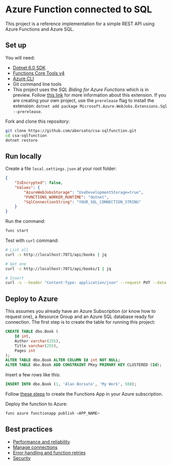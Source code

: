 # Azure Function connected to SQL
This project is a reference implementation for a simple REST API using Azure Functions and Azure SQL.

## Set up
You will need:
- [Dotnet 6.0 SDK](https://dotnet.microsoft.com/download)
- [Functions Core Tools v4](https://docs.microsoft.com/en-us/azure/azure-functions/functions-run-local#v2)
- [Azure CLI](https://docs.microsoft.com/en-us/cli/azure/install-azure-cli)
- Git command line tools
- This project uses the *SQL Biding for Azure Functions* which is in preview. Follow [this link](https://github.com/Azure/azure-functions-sql-extension) for more information about this extension. If you are creating your own project, use the `prerelease` flag to install the extension: `dotnet add package Microsoft.Azure.WebJobs.Extensions.Sql --prerelease`.

Fork and clone this repository:
```bash
git clone https://github.com/aborsato/csa-sqlfunction.git
cd csa-sqlfunction
dotnet restore
```

## Run locally
Create a file `local.settings.json` at your root folder:
```json
{
    "IsEncrypted": false,
    "Values": {
        "AzureWebJobsStorage": "UseDevelopmentStorage=true",
        "FUNCTIONS_WORKER_RUNTIME": "dotnet",
        "SqlConnectionString": "YOUR_SQL_CONNECTION_STRING"
    }
}
```

Run the command:
```bash
func start
```

Test with `curl` command:
```bash
# List all
curl -s http://localhost:7071/api/books | jq

# Get one
curl -s http://localhost:7071/api/books/1 | jq

# Insert
curl -s --header "Content-Type: application/json" --request PUT --data '{"id":"2","author":"Alan Borsato", "title": "My Life", "pages": 865}' http://localhost:7071/api/books | jq
```


## Deploy to Azure
This assumes you already have an Azure Subscription (or know how to request one), a Resource Group and an Azure SQL database ready for connection.
The first step is to create the table for running this project:
```sql
CREATE TABLE dbo.Book (
    Id int,
    Author varchar(255),
    Title varchar(255),
    Pages int
);
ALTER TABLE dbo.Book ALTER COLUMN Id int NOT NULL;
ALTER TABLE dbo.Book ADD CONSTRAINT PKey PRIMARY KEY CLUSTERED (Id);
```

Insert a few rows like this:
```sql
INSERT INTO dbo.Book (1, 'Alan Borsato', 'My Work', 588);
```

Follow [these steps](https://docs.microsoft.com/en-us/azure/azure-functions/create-first-function-cli-csharp?tabs=azure-cli%2Cin-process#create-supporting-azure-resources-for-your-function) to create the Functions App in your Azure subscription.

Deploy the function to Azure:
```bash
func azure functionapp publish <APP_NAME>
```

## Best practices

- [Performance and reliability](https://docs.microsoft.com/en-us/azure/azure-functions/functions-best-practices)
- [Manage connections](https://docs.microsoft.com/en-us/azure/azure-functions/manage-connections)
- [Error handling and function retries](https://docs.microsoft.com/en-us/azure/azure-functions/functions-bindings-error-pages?tabs=csharp)
- [Security](https://docs.microsoft.com/en-us/azure/azure-functions/security-concepts)
